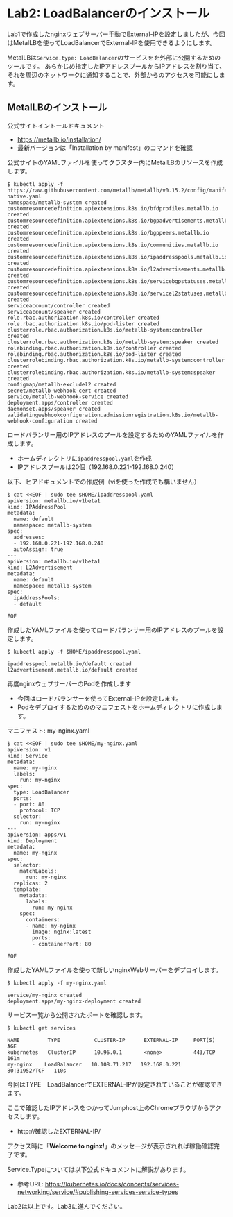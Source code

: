 # Lab2: LoadBalancerのインストール
Lab1で作成したnginxウェブサーバー手動でExternal-IPを設定しましたが、今回はMetalLBを使ってLoadBalancerでExternal-IPを使用できるようにします。<br>

MetalLBは`Service.type: LoadBalancer`のサービスをを外部に公開するためのツールです。
あらかじめ指定したIPアドレスプールからIPアドレスを割り当て、それを周辺のネットワークに通知することで、外部からのアクセスを可能にします。﻿

## MetalLBのインストール
公式サイトイントールドキュメント
* https://metallb.io/installation/
* 最新バージョンは「Installation by manifest」のコマンドを確認

公式サイトのYAMLファイルを使ってクラスター内にMetalLBのリソースを作成します。
```
$ kubectl apply -f https://raw.githubusercontent.com/metallb/metallb/v0.15.2/config/manifests/metallb-native.yaml
namespace/metallb-system created
customresourcedefinition.apiextensions.k8s.io/bfdprofiles.metallb.io created
customresourcedefinition.apiextensions.k8s.io/bgpadvertisements.metallb.io created
customresourcedefinition.apiextensions.k8s.io/bgppeers.metallb.io created
customresourcedefinition.apiextensions.k8s.io/communities.metallb.io created
customresourcedefinition.apiextensions.k8s.io/ipaddresspools.metallb.io created
customresourcedefinition.apiextensions.k8s.io/l2advertisements.metallb.io created
customresourcedefinition.apiextensions.k8s.io/servicebgpstatuses.metallb.io created
customresourcedefinition.apiextensions.k8s.io/servicel2statuses.metallb.io created
serviceaccount/controller created
serviceaccount/speaker created
role.rbac.authorization.k8s.io/controller created
role.rbac.authorization.k8s.io/pod-lister created
clusterrole.rbac.authorization.k8s.io/metallb-system:controller created
clusterrole.rbac.authorization.k8s.io/metallb-system:speaker created
rolebinding.rbac.authorization.k8s.io/controller created
rolebinding.rbac.authorization.k8s.io/pod-lister created
clusterrolebinding.rbac.authorization.k8s.io/metallb-system:controller created
clusterrolebinding.rbac.authorization.k8s.io/metallb-system:speaker created
configmap/metallb-excludel2 created
secret/metallb-webhook-cert created
service/metallb-webhook-service created
deployment.apps/controller created
daemonset.apps/speaker created
validatingwebhookconfiguration.admissionregistration.k8s.io/metallb-webhook-configuration created
```

ロードバランサー用のIPアドレスのプールを設定するためのYAMLファイルを作成します。
* ホームディレクトリに`ipaddresspool.yaml`を作成
* IPアドレスプールは20個（192.168.0.221-192.168.0.240）

以下、ヒアドキュメントでの作成例（viを使った作成でも構いません）
```
$ cat <<EOF | sudo tee $HOME/ipaddresspool.yaml
apiVersion: metallb.io/v1beta1
kind: IPAddressPool
metadata:
  name: default
  namespace: metallb-system
spec:
  addresses:
  - 192.168.0.221-192.168.0.240
  autoAssign: true
---
apiVersion: metallb.io/v1beta1
kind: L2Advertisement
metadata:
  name: default
  namespace: metallb-system
spec:
  ipAddressPools:
  - default

EOF
```

作成したYAMLファイルを使ってロードバランサー用のIPアドレスのプールを設定します。
```
$ kubectl apply -f $HOME/ipaddresspool.yaml

ipaddresspool.metallb.io/default created
l2advertisement.metallb.io/default created
```

再度nginxウェブサーバーのPodを作成します
* 今回はロードバランサーを使ってExternal-IPを設定します。
* Podをデプロイするためののマニフェストをホームディレクトリに作成します。

マニフェスト: my-nginx.yaml
```
$ cat <<EOF | sudo tee $HOME/my-nginx.yaml
apiVersion: v1
kind: Service
metadata:
  name: my-nginx
  labels:
    run: my-nginx
spec:
  type: LoadBalancer
  ports:
  - port: 80
    protocol: TCP
  selector:
    run: my-nginx
---
apiVersion: apps/v1
kind: Deployment
metadata:
  name: my-nginx
spec:
  selector:
    matchLabels:
      run: my-nginx
  replicas: 2
  template:
    metadata:
      labels:
        run: my-nginx
    spec:
      containers:
      - name: my-nginx
        image: nginx:latest
        ports:
        - containerPort: 80

EOF
```

作成したYAMLファイルを使って新しいnginxWebサーバーをデプロイします。
```
$ kubectl apply -f my-nginx.yaml

service/my-nginx created
deployment.apps/my-nginx-deployment created
```


サービス一覧から公開されたポートを確認します。
```
$ kubectl get services

NAME         TYPE           CLUSTER-IP      EXTERNAL-IP     PORT(S)        AGE
kubernetes   ClusterIP      10.96.0.1       <none>          443/TCP        161m
my-nginx    LoadBalancer   10.108.71.217   192.168.0.221   80:31952/TCP   110s
```
今回はTYPE　LoadBalancerでEXTERNAL-IPが設定されていることが確認できます。


ここで確認したIPアドレスをつかってJumphost上のChromeプラウザからアクセスします。
* http://確認したEXTERNAL-IP/

アクセス時に「**Welcome to nginx!**」のメッセージが表示されれば稼働確認完了です。


Service.Typeについては以下公式ドキュメントに解説があります。
* 参考URL: https://kubernetes.io/docs/concepts/services-networking/service/#publishing-services-service-types


Lab2は以上です。Lab3に進んでください。
